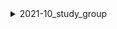 <details>
<summary>2021-10_study_group</summary>

## Filter: Guild member count range
```css
Treatment 1: 3333 - 6666
```
```css
None: 6666 - 9999
```

</details>
